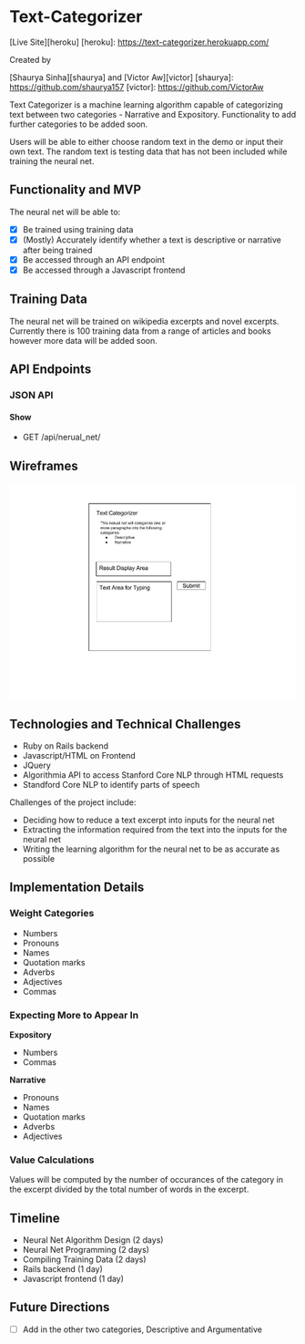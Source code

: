 # Text-Categorizer

[Live Site][heroku]
[heroku]: https://text-categorizer.herokuapp.com/

Created by

[Shaurya Sinha][shaurya] and [Victor Aw][victor]
[shaurya]: https://github.com/shaurya157
[victor]: https://github.com/VictorAw

Text Categorizer is a machine learning algorithm capable of categorizing text between two categories - Narrative and Expository. Functionality to add further categories to be added soon.

[test]: ./screenshots/test.png

Users will be able to either choose random text in the demo or input their own text. The random text is testing data that has not been included while training the neural net.

[home]: ./screenshots/home.png

## Functionality and MVP

The neural net will be able to:
- [x] Be trained using training data
- [x] \(Mostly) Accurately identify whether a text is descriptive or narrative after being trained
- [x] Be accessed through an API endpoint
- [x] Be accessed through a Javascript frontend

## Training Data

The neural net will be trained on wikipedia excerpts and novel excerpts. Currently there is 100 training data from a range of articles and books however more data will be added soon.

## API Endpoints

### JSON API

#### Show

- GET /api/nerual\_net/

## Wireframes

![Front End](docs/wireframes/front-end.jpg)

## Technologies and Technical Challenges

- Ruby on Rails backend
- Javascript/HTML on Frontend
- JQuery
- Algorithmia API to access Stanford Core NLP through HTML requests
- Standford Core NLP to identify parts of speech

Challenges of the project include:

- Deciding how to reduce a text excerpt into inputs for the neural net
- Extracting the information required from the text into the inputs for the neural net
- Writing the learning algorithm for the neural net to be as accurate as possible

## Implementation Details

### Weight Categories

- Numbers
- Pronouns
- Names
- Quotation marks
- Adverbs
- Adjectives
- Commas

### Expecting More to Appear In

**Expository**

- Numbers
- Commas

**Narrative**

- Pronouns
- Names
- Quotation marks
- Adverbs
- Adjectives

### Value Calculations

Values will be computed by the number of occurances of the category in the excerpt divided by the total number of words in the excerpt.

## Timeline

- Neural Net Algorithm Design (2 days)
- Neural Net Programming (2 days)
- Compiling Training Data (2 days)
- Rails backend (1 day)
- Javascript frontend (1 day)

## Future Directions

- [ ] Add in the other two categories, Descriptive and Argumentative
